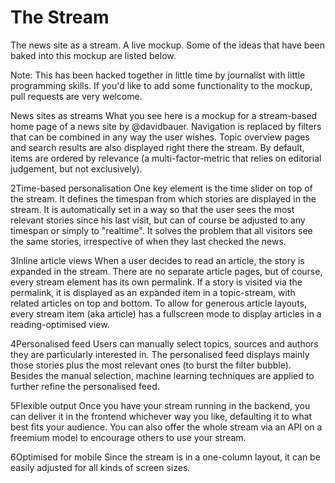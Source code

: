The Stream
==========

The news site as a stream. A live mockup. Some of the ideas that have been baked into this mockup are listed below.

Note: This has been hacked together in little time by journalist with little programming skills. If you'd like to add some functionality to the mockup, pull requests are very welcome.

News sites as streams
What you see here is a mockup for a stream-based home page of a news site by @davidbauer. Navigation is replaced by filters that can be combined in any way the user wishes. Topic overview pages and search results are also displayed right there the stream. By default, items are ordered by relevance (a multi-factor-metric that relies on editorial judgement, but not exclusively).

2Time-based personalisation
One key element is the time slider on top of the stream. It defines the timespan from which stories are displayed in the stream. It is automatically set in a way so that the user sees the most relevant stories since his last visit, but can of course be adjusted to any timespan or simply to "realtime". It solves the problem that all visitors see the same stories, irrespective of when they last checked the news.

3Inline article views
When a user decides to read an article, the story is expanded in the stream. There are no separate article pages, but of course, every stream element has its own permalink. If a story is visited via the permalink, it is displayed as an expanded item in a topic-stream, with related articles on top and bottom. To allow for generous article layouts, every stream item (aka article) has a fullscreen mode to display articles in a reading-optimised view.

4Personalised feed
Users can manually select topics, sources and authors they are particularly interested in. The personalised feed displays mainly those stories plus the most relevant ones (to burst the filter bubble). Besides the manual selection, machine learning techniques are applied to further refine the personalised feed.

5Flexible output
Once you have your stream running in the backend, you can deliver it in the frontend whichever way you like, defaulting it to what best fits your audience. You can also offer the whole stream via an API on a freemium model to encourage others to use your stream.

6Optimised for mobile
Since the stream is in a one-column layout, it can be easily adjusted for all kinds of screen sizes.
